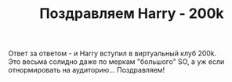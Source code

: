 ﻿---
title: "Поздравляем Harry - 200k"
se.owner.user_id: 291659
se.owner.display_name: "MBo"
se.owner.link: "https://ru.meta.stackoverflow.com/users/291659/mbo"
se.link: "https://ru.meta.stackoverflow.com/questions/12127/%d0%9f%d0%be%d0%b7%d0%b4%d1%80%d0%b0%d0%b2%d0%bb%d1%8f%d0%b5%d0%bc-harry-200k"
se.question_id: 12127
se.post_type: question
---
<p>Ответ за ответом - и Harry вступил в виртуальный клуб 200k.<br />
Это весьма солидно даже по меркам &quot;большого&quot; SO, а уж если отнормировать на аудиторию...
Поздравляем!</p>
